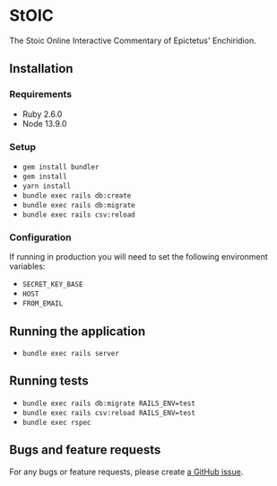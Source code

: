 # StOIC

The Stoic Online Interactive Commentary of Epictetus' Enchiridion.

## Installation

### Requirements

* Ruby 2.6.0
* Node 13.9.0

### Setup

* `gem install bundler`
* `gem install`
* `yarn install`
* `bundle exec rails db:create`
* `bundle exec rails db:migrate`
* `bundle exec rails csv:reload`

### Configuration

If running in production you will need to set the following environment variables:

* `SECRET_KEY_BASE`
* `HOST`
* `FROM_EMAIL`

## Running the application

* `bundle exec rails server`

## Running tests

* `bundle exec rails db:migrate RAILS_ENV=test`
* `bundle exec rails csv:reload RAILS_ENV=test`
* `bundle exec rspec`

## Bugs and feature requests

For any bugs or feature requests, please create
[a GitHub issue](https://github.com/zfletch/stoic/issues).
